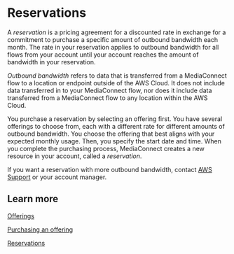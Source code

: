 # Reservations<a name="hp-reservations"></a>

A *reservation* is a pricing agreement for a discounted rate in exchange for a commitment to purchase a specific amount of outbound bandwidth each month\. The rate in your reservation applies to outbound bandwidth for all flows from your account until your account reaches the amount of bandwidth in your reservation\.

*Outbound bandwidth* refers to data that is transferred from a MediaConnect flow to a location or endpoint outside of the AWS Cloud\. It does not include data transferred in to your MediaConnect flow, nor does it include data transferred from a MediaConnect flow to any location within the AWS Cloud\. 

You purchase a reservation by selecting an offering first\. You have several offerings to choose from, each with a different rate for different amounts of outbound bandwidth\. You choose the offering that best aligns with your expected monthly usage\. Then, you specify the start date and time\. When you complete the purchasing process, MediaConnect creates a new resource in your account, called a *reservation*\.

If you want a reservation with more outbound bandwidth, contact [AWS Support](https://aws.amazon.com/contact-us/) or your account manager\.

## Learn more<a name="hp-reservations-learn"></a>

[Offerings](https://docs.aws.amazon.com/mediaconnect/latest/ug/offerings.html??icmpid=docs_mediaconnect_help_panel_reservations)

[Purchasing an offering](https://docs.aws.amazon.com/mediaconnect/latest/ug/offerings-purchase.html??icmpid=docs_mediaconnect_help_panel_reservations)

[Reservations](https://docs.aws.amazon.com/mediaconnect/latest/ug/reservations.html??icmpid=docs_mediaconnect_help_panel_reservations)
